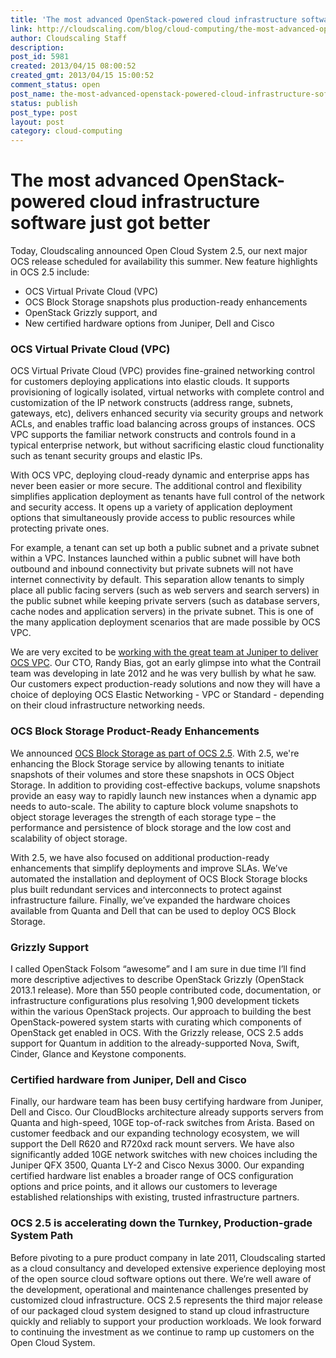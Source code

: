 ```yaml
---
title: 'The most advanced OpenStack-powered cloud infrastructure software just got better'
link: http://cloudscaling.com/blog/cloud-computing/the-most-advanced-openstack-powered-cloud-infrastructure-software-just-got-better/
author: Cloudscaling Staff
description: 
post_id: 5981
created: 2013/04/15 08:00:52
created_gmt: 2013/04/15 15:00:52
comment_status: open
post_name: the-most-advanced-openstack-powered-cloud-infrastructure-software-just-got-better
status: publish
post_type: post
layout: post
category: cloud-computing
---
```


# The most advanced OpenStack-powered cloud infrastructure software just got better

Today, Cloudscaling announced Open Cloud System 2.5, our next major OCS release scheduled for availability this summer. New feature highlights in OCS 2.5 include:

  * OCS Virtual Private Cloud (VPC)
  * OCS Block Storage snapshots plus production-ready enhancements
  * OpenStack Grizzly support, and
  * New certified hardware options from Juniper, Dell and Cisco

### OCS Virtual Private Cloud (VPC)

OCS Virtual Private Cloud (VPC) provides fine-grained networking control for customers deploying applications into elastic clouds. It supports provisioning of logically isolated, virtual networks with complete control and customization of the IP network constructs (address range, subnets, gateways, etc), delivers enhanced security via security groups and network ACLs, and enables traffic load balancing across groups of instances. OCS VPC supports the familiar network constructs and controls found in a typical enterprise network, but without sacrificing elastic cloud functionality such as tenant security groups and elastic IPs.

With OCS VPC, deploying cloud-ready dynamic and enterprise apps has never been easier or more secure. The additional control and flexibility simplifies application deployment as tenants have full control of the network and security access. It opens up a variety of application deployment options that simultaneously provide access to public resources while protecting private ones.

For example, a tenant can set up both a public subnet and a private subnet within a VPC. Instances launched within a public subnet will have both outbound and inbound connectivity but private subnets will not have internet connectivity by default. This separation allow tenants to simply place all public facing servers (such as web servers and search servers) in the public subnet while keeping private servers (such as database servers, cache nodes and application servers) in the private subnet. This is one of the many application deployment scenarios that are made possible by OCS VPC.

We are very excited to be [working with the great team at Juniper to deliver OCS VPC](/blog/company/cloudscaling-juniper-networks-innovation-for-dynamic-computing-environments/). Our CTO, Randy Bias, got an early glimpse into what the Contrail team was developing in late 2012 and he was very bullish by what he saw. Our customers expect production-ready solutions and now they will have a choice of deploying OCS Elastic Networking - VPC or Standard - depending on their cloud infrastructure networking needs.

### OCS Block Storage Product-Ready Enhancements

We announced [OCS Block Storage as part of OCS 2.5](/blog/company/engineering/the-most-advanced-openstack-powered-cloud-infrastructure-software-just-got-better/). With 2.5, we're enhancing the Block Storage service by allowing tenants to initiate snapshots of their volumes and store these snapshots in OCS Object Storage. In addition to providing cost-effective backups, volume snapshots provide an easy way to rapidly launch new instances when a dynamic app needs to auto-scale. The ability to capture block volume snapshots to object storage leverages the strength of each storage type – the performance and persistence of block storage and the low cost and scalability of object storage.

With 2.5, we have also focused on additional production-ready enhancements that simplify deployments and improve SLAs. We’ve automated the installation and deployment of OCS Block Storage blocks plus built redundant services and interconnects to protect against infrastructure failure. Finally, we’ve expanded the hardware choices available from Quanta and Dell that can be used to deploy OCS Block Storage.

### Grizzly Support

I called OpenStack Folsom “awesome” and I am sure in due time I’ll find more descriptive adjectives to describe OpenStack Grizzly (OpenStack 2013.1 release). More than 550 people contributed code, documentation, or infrastructure configurations plus resolving 1,900 development tickets within the various OpenStack projects. Our approach to building the best OpenStack-powered system starts with curating which components of OpenStack get enabled in OCS. With the Grizzly release, OCS 2.5 adds support for Quantum in addition to the already-supported Nova, Swift, Cinder, Glance and Keystone components.

### Certified hardware from Juniper, Dell and Cisco

Finally, our hardware team has been busy certifying hardware from Juniper, Dell and Cisco. Our CloudBlocks architecture already supports servers from Quanta and high-speed, 10GE top-of-rack switches from Arista. Based on customer feedback and our expanding technology ecosystem, we will support the Dell R620 and R720xd rack mount servers. We have also significantly added 10GE network switches with new choices including the Juniper QFX 3500, Quanta LY-2 and Cisco Nexus 3000. Our expanding certified hardware list enables a broader range of OCS configuration options and price points, and it allows our customers to leverage established relationships with existing, trusted infrastructure partners.

### OCS 2.5 is accelerating down the Turnkey, Production-grade System Path

Before pivoting to a pure product company in late 2011, Cloudscaling started as a cloud consultancy and developed extensive experience deploying most of the open source cloud software options out there. We’re well aware of the development, operational and maintenance challenges presented by customized cloud infrastructure. OCS 2.5 represents the third major release of our packaged cloud system designed to stand up cloud infrastructure quickly and reliably to support your production workloads. We look forward to continuing the investment as we continue to ramp up customers on the Open Cloud System.